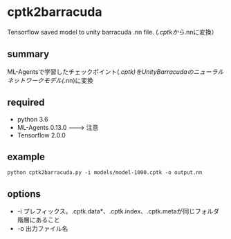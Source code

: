 # cptk2barracuda
Tensorflow saved model to unity barracuda .nn file. (*.cptkから*.nnに変換）

## summary
ML-Agentsで学習したチェックポイント(*.cptk)をUnityBarracudaのニューラルネットワークモデル(*.nn)に変換

## required
* python 3.6
* ML-Agents 0.13.0 --->  注意
* Tensorflow 2.0.0

## example
```
python cptk2barracuda.py -i models/model-1000.cptk -o output.nn
```

## options
* -i プレフィックス。.cptk.data*、.cptk.index、.cptk.metaが同じフォルダ階層にあること
* -o 出力ファイル名


